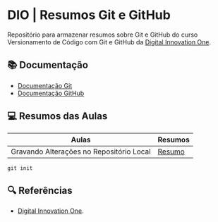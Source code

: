 

# DIO | Resumos Git e GitHub

Repositório para armazenar resumos sobre Git e GitHub do curso Versionamento de Código com Git e GitHub da [Digital Innovation One](https://www.dio.me/).

## 📚 Documentação
- [Documentação Git](https://git-scm.com/doc)
- [Documentação GitHub](https://docs.github.com/)

## 💻 Resumos das Aulas

| Aulas | Resumos |
| ------| --------|
| Gravando Alterações no Repositório Local | [Resumo](https://web.dio.me/course/versionamento-de-codigo-com-git-e-github/) |

```
git init
```

## 🔍 Referências
- [Digital Innovation One](https://www.dio.me/).
